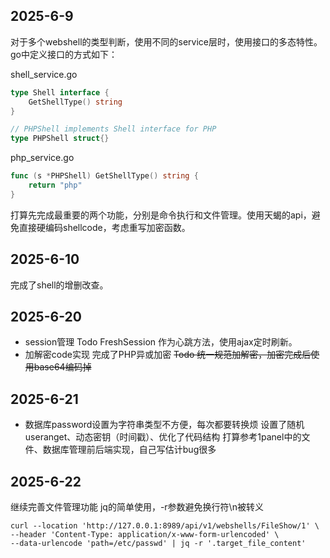 
## 2025-6-9
对于多个webshell的类型判断，使用不同的service层时，使用接口的多态特性。go中定义接口的方式如下：

shell_service.go
```go
type Shell interface {
	GetShellType() string
}

// PHPShell implements Shell interface for PHP
type PHPShell struct{}
```

php_service.go
```go
func (s *PHPShell) GetShellType() string {
	return "php"
}
```

打算先完成最重要的两个功能，分别是命令执行和文件管理。使用天蝎的api，避免直接硬编码shellcode，考虑重写加密函数。

## 2025-6-10
完成了shell的增删改查。


## 2025-6-20
- session管理
Todo FreshSession 作为心跳方法，使用ajax定时刷新。
- 加解密code实现
完成了PHP异或加密
~~Todo 统一规范加解密，加密完成后使用base64编码掉~~

## 2025-6-21
- 数据库password设置为字符串类型不方便，每次都要转换烦
设置了随机useranget、动态密钥（时间戳）、优化了代码结构
打算参考1panel中的文件、数据库管理前后端实现，自己写估计bug很多


## 2025-6-22
继续完善文件管理功能
jq的简单使用，-r参数避免换行符\n被转义
```shell
curl --location 'http://127.0.0.1:8989/api/v1/webshells/FileShow/1' \
--header 'Content-Type: application/x-www-form-urlencoded' \
--data-urlencode 'path=/etc/passwd' | jq -r '.target_file_content'
```